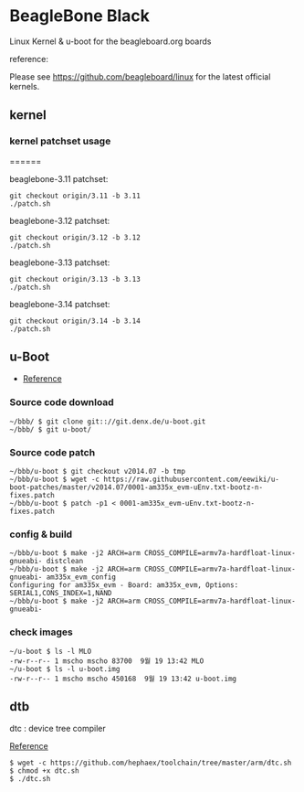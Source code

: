 # BeagleBone Black
Linux Kernel & u-boot for the beagleboard.org boards

reference:

Please see https://github.com/beagleboard/linux for the latest official kernels.

## kernel 

### kernel patchset usage
======

beaglebone-3.11 patchset:
```
git checkout origin/3.11 -b 3.11
./patch.sh
```

beaglebone-3.12 patchset:
```
git checkout origin/3.12 -b 3.12
./patch.sh
```

beaglebone-3.13 patchset:
```
git checkout origin/3.13 -b 3.13
./patch.sh
```

beaglebone-3.14 patchset:
```
git checkout origin/3.14 -b 3.14
./patch.sh
```

## u-Boot
* [Reference](http://eewiki.net/display/linuxonarm/BeagleBone+Black#BeagleBoneBlack-Bootloader:U-Boot)

### Source code download

```
~/bbb/ $ git clone git:://git.denx.de/u-boot.git
~/bbb/ $ git u-boot/
```

### Source code patch

```
~/bbb/u-boot $ git checkout v2014.07 -b tmp
~/bbb/u-boot $ wget -c https://raw.githubusercontent.com/eewiki/u-boot-patches/master/v2014.07/0001-am335x_evm-uEnv.txt-bootz-n-fixes.patch
~/bbb/u-boot $ patch -p1 < 0001-am335x_evm-uEnv.txt-bootz-n-fixes.patch
```

### config & build

```
~/bbb/u-boot $ make -j2 ARCH=arm CROSS_COMPILE=armv7a-hardfloat-linux-gnueabi- distclean
~/bbb/u-boot $ make -j2 ARCH=arm CROSS_COMPILE=armv7a-hardfloat-linux-gnueabi- am335x_evm_config
Configuring for am335x_evm - Board: am335x_evm, Options: SERIAL1,CONS_INDEX=1,NAND
~/bbb/u-boot $ make -j2 ARCH=arm CROSS_COMPILE=armv7a-hardfloat-linux-gnueabi-
```

### check images

```
~/u-boot $ ls -l MLO
-rw-r--r-- 1 mscho mscho 83700  9월 19 13:42 MLO
~/u-boot $ ls -l u-boot.img
-rw-r--r-- 1 mscho mscho 450168  9월 19 13:42 u-boot.img
```

## dtb

dtc : device tree compiler

[Reference](http://eewiki.net/display/linuxonarm/BeagleBone+Black#BeagleBoneBlack-Upgradedistro)

```
$ wget -c https://github.com/hephaex/toolchain/tree/master/arm/dtc.sh
$ chmod +x dtc.sh
$ ./dtc.sh
```
